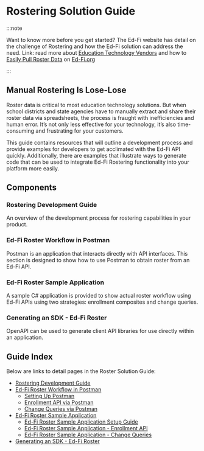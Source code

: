 # Rostering Solution Guide

:::note

Want to know more before you get started? The Ed-Fi website has
detail on the challenge of Rostering and how the Ed-Fi solution can address the
need. Link: read more about [Education Technology
Vendors](https://www.ed-fi.org/how-to-use-ed-fi/education-technology-vendors/)
and how to [Easily Pull Roster
Data](https://www.ed-fi.org/how-to-use-ed-fi/education-technology-vendors/easily-pull-roster-data/)
on [Ed-Fi.org](http://Ed-Fi.org)

:::

## Manual Rostering Is Lose-Lose

Roster data is critical to most education technology solutions. But when school
districts and state agencies have to manually extract and share their roster
data via spreadsheets, the process is fraught with inefficiencies and human
error. It’s not only less effective for your technology, it’s also
time-consuming and frustrating for your customers.

This guide contains resources that will outline a development process and
provide examples for developers to get acclimated with the Ed-Fi API quickly.
Additionally, there are examples that illustrate ways to generate code that can
be used to integrate Ed-Fi Rostering functionality into your platform more
easily.

## Components

### Rostering Development Guide

An overview of the development process for rostering capabilities in your
product.

### Ed-Fi Roster Workflow in Postman

Postman is an application that interacts directly with API interfaces. This
section is designed to show how to use Postman to obtain roster from an Ed-Fi
API.

### Ed-Fi Roster Sample Application

A sample C# application is provided to show actual roster workflow using Ed-Fi
APIs using two strategies: enrollment composites and change queries.

### Generating an SDK - Ed-Fi Roster

OpenAPI can be used to generate client API libraries for use directly within an
application.

## Guide Index

Below are links to detail pages in the Roster Solution Guide:

* [Rostering Development Guide](./rostering-development-guide.md)
* [Ed-Fi Roster Workflow in Postman](./workflow-in-postman/readme.md)
  * [Setting Up Postman](./workflow-in-postman/setting-up-postman.mdx)
  * [Enrollment API via
        Postman](./workflow-in-postman/enrollment-api-via-postman.mdx)
  * [Change Queries via
        Postman](./workflow-in-postman/change-queries-via-postman.md)
* [Ed-Fi Roster Sample Application](./sample-application/readme.md)
  * [Ed-Fi Roster Sample Application Setup
        Guide](./sample-application/setup-guide.md)
  * [Ed-Fi Roster Sample Application - Enrollment
        API](./sample-application/enrollment-api.md)
  * [Ed-Fi Roster Sample Application - Change
        Queries](./sample-application/change-queries.md)
* [Generating an SDK - Ed-Fi Roster](./generating-an-sdk.mdx)
